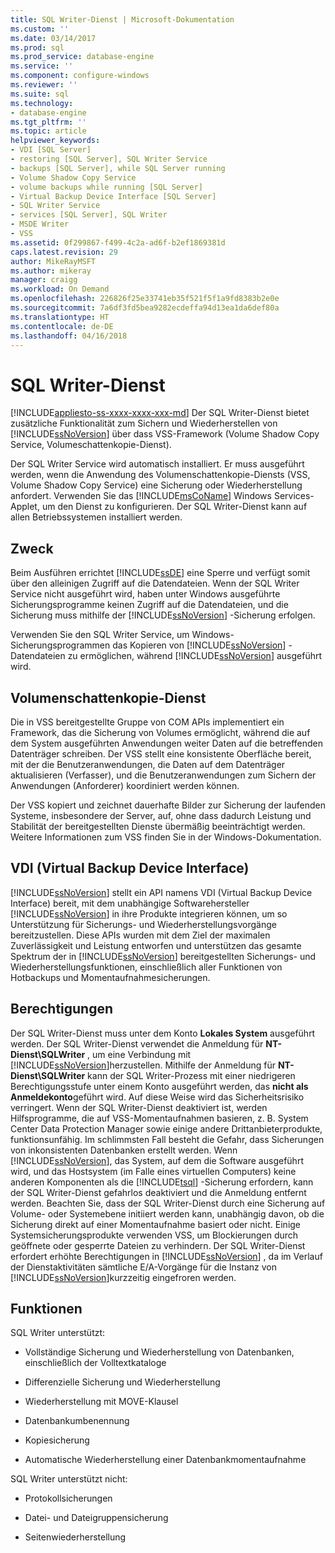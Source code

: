 ```yaml
---
title: SQL Writer-Dienst | Microsoft-Dokumentation
ms.custom: ''
ms.date: 03/14/2017
ms.prod: sql
ms.prod_service: database-engine
ms.service: ''
ms.component: configure-windows
ms.reviewer: ''
ms.suite: sql
ms.technology:
- database-engine
ms.tgt_pltfrm: ''
ms.topic: article
helpviewer_keywords:
- VDI [SQL Server]
- restoring [SQL Server], SQL Writer Service
- backups [SQL Server], while SQL Server running
- Volume Shadow Copy Service
- volume backups while running [SQL Server]
- Virtual Backup Device Interface [SQL Server]
- SQL Writer Service
- services [SQL Server], SQL Writer
- MSDE Writer
- VSS
ms.assetid: 0f299867-f499-4c2a-ad6f-b2ef1869381d
caps.latest.revision: 29
author: MikeRayMSFT
ms.author: mikeray
manager: craigg
ms.workload: On Demand
ms.openlocfilehash: 226826f25e33741eb35f521f5f1a9fd8383b2e0e
ms.sourcegitcommit: 7a6df3fd5bea9282ecdeffa94d13ea1da6def80a
ms.translationtype: HT
ms.contentlocale: de-DE
ms.lasthandoff: 04/16/2018
---
```

# <a name="sql-writer-service"></a>SQL Writer-Dienst
[!INCLUDE[appliesto-ss-xxxx-xxxx-xxx-md](../../includes/appliesto-ss-xxxx-xxxx-xxx-md.md)]
  Der SQL Writer-Dienst bietet zusätzliche Funktionalität zum Sichern und Wiederherstellen von [!INCLUDE[ssNoVersion](../../includes/ssnoversion-md.md)] über dass VSS-Framework (Volume Shadow Copy Service, Volumeschattenkopie-Dienst).  
  
 Der SQL Writer Service wird automatisch installiert. Er muss ausgeführt werden, wenn die Anwendung des Volumenschattenkopie-Diensts (VSS, Volume Shadow Copy Service) eine Sicherung oder Wiederherstellung anfordert. Verwenden Sie das [!INCLUDE[msCoName](../../includes/msconame-md.md)] Windows Services-Applet, um den Dienst zu konfigurieren. Der SQL Writer-Dienst kann auf allen Betriebssystemen installiert werden.  
  
## <a name="purpose"></a>Zweck  
 Beim Ausführen errichtet [!INCLUDE[ssDE](../../includes/ssde-md.md)] eine Sperre und verfügt somit über den alleinigen Zugriff auf die Datendateien. Wenn der SQL Writer Service nicht ausgeführt wird, haben unter Windows ausgeführte Sicherungsprogramme keinen Zugriff auf die Datendateien, und die Sicherung muss mithilfe der [!INCLUDE[ssNoVersion](../../includes/ssnoversion-md.md)] -Sicherung erfolgen.  
  
 Verwenden Sie den SQL Writer Service, um Windows-Sicherungsprogrammen das Kopieren von [!INCLUDE[ssNoVersion](../../includes/ssnoversion-md.md)] -Datendateien zu ermöglichen, während [!INCLUDE[ssNoVersion](../../includes/ssnoversion-md.md)] ausgeführt wird.  
  
## <a name="volume-shadow-copy-service"></a>Volumenschattenkopie-Dienst  
 Die in VSS bereitgestellte Gruppe von COM APIs implementiert ein Framework, das die Sicherung von Volumes ermöglicht, während die auf dem System ausgeführten Anwendungen weiter Daten auf die betreffenden Datenträger schreiben. Der VSS stellt eine konsistente Oberfläche bereit, mit der die Benutzeranwendungen, die Daten auf dem Datenträger aktualisieren (Verfasser), und die Benutzeranwendungen zum Sichern der Anwendungen (Anforderer) koordiniert werden können.  
  
 Der VSS kopiert und zeichnet dauerhafte Bilder zur Sicherung der laufenden Systeme, insbesondere der Server, auf, ohne dass dadurch Leistung und Stabilität der bereitgestellten Dienste übermäßig beeinträchtigt werden. Weitere Informationen zum VSS finden Sie in der Windows-Dokumentation.  
  
## <a name="virtual-backup-device-interface-vdi"></a>VDI (Virtual Backup Device Interface)  
 [!INCLUDE[ssNoVersion](../../includes/ssnoversion-md.md)] stellt ein API namens VDI (Virtual Backup Device Interface) bereit, mit dem unabhängige Softwarehersteller [!INCLUDE[ssNoVersion](../../includes/ssnoversion-md.md)] in ihre Produkte integrieren können, um so Unterstützung für Sicherungs- und Wiederherstellungsvorgänge bereitzustellen. Diese APIs wurden mit dem Ziel der maximalen Zuverlässigkeit und Leistung entworfen und unterstützen das gesamte Spektrum der in [!INCLUDE[ssNoVersion](../../includes/ssnoversion-md.md)] bereitgestellten Sicherungs- und Wiederherstellungsfunktionen, einschließlich aller Funktionen von Hotbackups und Momentaufnahmesicherungen.  
  
## <a name="permissions"></a>Berechtigungen  
 Der SQL Writer-Dienst muss unter dem Konto **Lokales System** ausgeführt werden. Der SQL Writer-Dienst verwendet die Anmeldung für **NT-Dienst\SQLWriter** , um eine Verbindung mit [!INCLUDE[ssNoVersion](../../includes/ssnoversion-md.md)]herzustellen. Mithilfe der Anmeldung für **NT-Dienst\SQLWriter** kann der SQL Writer-Prozess mit einer niedrigeren Berechtigungsstufe unter einem Konto ausgeführt werden, das **nicht als Anmeldekonto**geführt wird. Auf diese Weise wird das Sicherheitsrisiko verringert. Wenn der SQL Writer-Dienst deaktiviert ist, werden Hilfsprogramme, die auf VSS-Momentaufnahmen basieren, z. B. System Center Data Protection Manager sowie einige andere Drittanbieterprodukte, funktionsunfähig. Im schlimmsten Fall besteht die Gefahr, dass Sicherungen von inkonsistenten Datenbanken erstellt werden. Wenn [!INCLUDE[ssNoVersion](../../includes/ssnoversion-md.md)], das System, auf dem die Software ausgeführt wird, und das Hostsystem (im Falle eines virtuellen Computers) keine anderen Komponenten als die [!INCLUDE[tsql](../../includes/tsql-md.md)] -Sicherung erfordern, kann der SQL Writer-Dienst gefahrlos deaktiviert und die Anmeldung entfernt werden.  Beachten Sie, dass der SQL Writer-Dienst durch eine Sicherung auf Volume- oder Systemebene initiiert werden kann, unabhängig davon, ob die Sicherung direkt auf einer Momentaufnahme basiert oder nicht. Einige Systemsicherungsprodukte verwenden VSS, um Blockierungen durch geöffnete oder gesperrte Dateien zu verhindern. Der SQL Writer-Dienst erfordert erhöhte Berechtigungen in [!INCLUDE[ssNoVersion](../../includes/ssnoversion-md.md)] , da im Verlauf der Dienstaktivitäten sämtliche E/A-Vorgänge für die Instanz von [!INCLUDE[ssNoVersion](../../includes/ssnoversion-md.md)]kurzzeitig eingefroren werden.  
  
## <a name="features"></a>Funktionen  
 SQL Writer unterstützt:  
  
-   Vollständige Sicherung und Wiederherstellung von Datenbanken, einschließlich der Volltextkataloge  
  
-   Differenzielle Sicherung und Wiederherstellung  
  
-   Wiederherstellung mit MOVE-Klausel  
  
-   Datenbankumbenennung  
  
-   Kopiesicherung  
  
-   Automatische Wiederherstellung einer Datenbankmomentaufnahme  
  
 SQL Writer unterstützt nicht:  
  
-   Protokollsicherungen  
  
-   Datei- und Dateigruppensicherung  
  
-   Seitenwiederherstellung  
  
  
